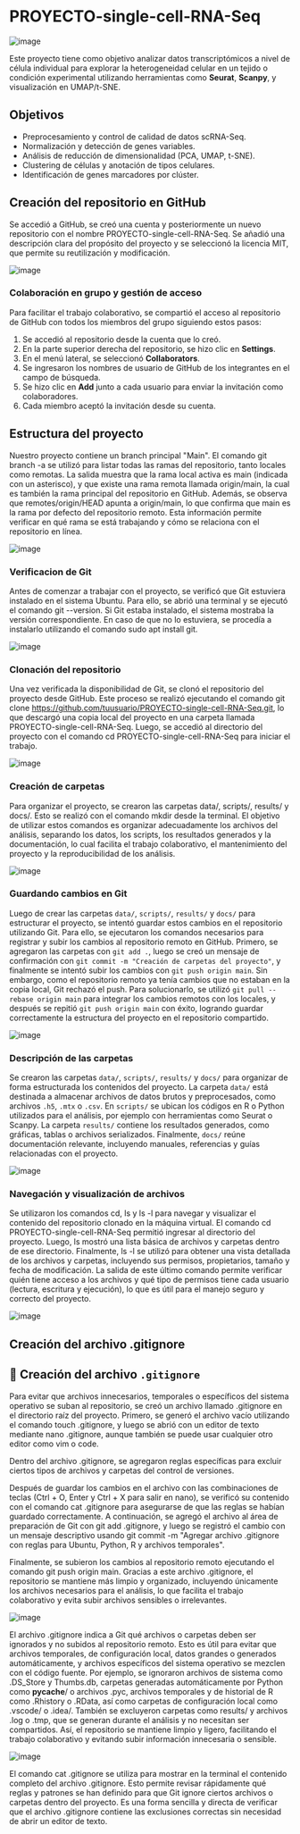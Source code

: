 # PROYECTO-single-cell-RNA-Seq
![image](https://github.com/user-attachments/assets/096afa6e-1ce9-4a9a-9d27-31e5c165f553)

Este proyecto tiene como objetivo analizar datos transcriptómicos a nivel de célula individual para explorar la heterogeneidad celular en un tejido o condición experimental utilizando herramientas como **Seurat**, **Scanpy**, y visualización en UMAP/t-SNE.

## Objetivos

- Preprocesamiento y control de calidad de datos scRNA-Seq.
- Normalización y detección de genes variables.
- Análisis de reducción de dimensionalidad (PCA, UMAP, t-SNE).
- Clustering de células y anotación de tipos celulares.
- Identificación de genes marcadores por clúster.


## Creación del repositorio en GitHub
Se accedió a GitHub, se creó una cuenta y posteriormente un nuevo repositorio con el nombre PROYECTO-single-cell-RNA-Seq. Se añadió una descripción clara del propósito del proyecto y se seleccionó la licencia MIT, que permite su reutilización y modificación.

![image](https://github.com/user-attachments/assets/d256967c-aa21-4803-a661-c3955cf2dc1c)


### Colaboración en grupo y gestión de acceso
Para facilitar el trabajo colaborativo, se compartió el acceso al repositorio de GitHub con todos los miembros del grupo siguiendo estos pasos:

1. Se accedió al repositorio desde la cuenta que lo creó.
2. En la parte superior derecha del repositorio, se hizo clic en **Settings**.
3. En el menú lateral, se seleccionó **Collaborators**.
4. Se ingresaron los nombres de usuario de GitHub de los integrantes en el campo de búsqueda.
5. Se hizo clic en **Add** junto a cada usuario para enviar la invitación como colaboradores.
6. Cada miembro aceptó la invitación desde su cuenta.

## Estructura del proyecto
Nuestro proyecto contiene un branch principal "Main".
El comando git branch -a se utilizó para listar todas las ramas del repositorio, tanto locales como remotas. La salida muestra que la rama local activa es main (indicada con un asterisco), y que existe una rama remota llamada origin/main, la cual es también la rama principal del repositorio en GitHub. Además, se observa que remotes/origin/HEAD apunta a origin/main, lo que confirma que main es la rama por defecto del repositorio remoto. Esta información permite verificar en qué rama se está trabajando y cómo se relaciona con el repositorio en línea.

![image](https://github.com/user-attachments/assets/072c8e96-8197-4c46-a3ba-8fa221b5a2d8)

### Verificacion de Git 
Antes de comenzar a trabajar con el proyecto, se verificó que Git estuviera instalado en el sistema Ubuntu. Para ello, se abrió una terminal y se ejecutó el comando git --version. Si Git estaba instalado, el sistema mostraba la versión correspondiente. En caso de que no lo estuviera, se procedía a instalarlo utilizando el comando sudo apt install git.

![image](https://github.com/user-attachments/assets/ac00bb0c-d033-4102-88aa-b5e63bfeddef)

### Clonación del repositorio
Una vez verificada la disponibilidad de Git, se clonó el repositorio del proyecto desde GitHub. Este proceso se realizó ejecutando el comando git clone https://github.com/tuusuario/PROYECTO-single-cell-RNA-Seq.git, lo que descargó una copia local del proyecto en una carpeta llamada PROYECTO-single-cell-RNA-Seq. Luego, se accedió al directorio del proyecto con el comando cd PROYECTO-single-cell-RNA-Seq para iniciar el trabajo.

![image](https://github.com/user-attachments/assets/5557c810-e5c1-4a49-8084-98d116ad586a)

### Creación de carpetas
Para organizar el proyecto, se crearon las carpetas data/, scripts/, results/ y docs/. Esto se realizó con el comando mkdir desde la terminal. El objetivo de utilizar estos comandos es organizar adecuadamente los archivos del análisis, separando los datos, los scripts, los resultados generados y la documentación, lo cual facilita el trabajo colaborativo, el mantenimiento del proyecto y la reproducibilidad de los análisis.

![image](https://github.com/user-attachments/assets/c95ab11c-9166-482e-a2ea-650c38ee93ad)

### Guardando cambios en Git
Luego de crear las carpetas `data/`, `scripts/`, `results/` y `docs/` para estructurar el proyecto, se intentó guardar estos cambios en el repositorio utilizando Git. Para ello, se ejecutaron los comandos necesarios para registrar y subir los cambios al repositorio remoto en GitHub. Primero, se agregaron las carpetas con `git add .`, luego se creó un mensaje de confirmación con `git commit -m "Creación de carpetas del proyecto"`, y finalmente se intentó subir los cambios con `git push origin main`. Sin embargo, como el repositorio remoto ya tenía cambios que no estaban en la copia local, Git rechazó el push. Para solucionarlo, se utilizó `git pull --rebase origin main` para integrar los cambios remotos con los locales, y después se repitió `git push origin main` con éxito, logrando guardar correctamente la estructura del proyecto en el repositorio compartido.

![image](https://github.com/user-attachments/assets/8db462a0-d420-48ce-a86e-d0b2aa638ce1)

### Descripción de las carpetas
Se crearon las carpetas `data/`, `scripts/`, `results/` y `docs/` para organizar de forma estructurada los contenidos del proyecto. La carpeta `data/` está destinada a almacenar archivos de datos brutos y preprocesados, como archivos `.h5`, `.mtx` o `.csv`. En `scripts/` se ubican los códigos en R o Python utilizados para el análisis, por ejemplo con herramientas como Seurat o Scanpy. La carpeta `results/` contiene los resultados generados, como gráficas, tablas o archivos serializados. Finalmente, `docs/` reúne documentación relevante, incluyendo manuales, referencias y guías relacionadas con el proyecto.

![image](https://github.com/user-attachments/assets/b660446b-c8a0-439f-8152-338ff6a9c265)

### Navegación y visualización de archivos
Se utilizaron los comandos cd, ls y ls -l para navegar y visualizar el contenido del repositorio clonado en la máquina virtual. El comando cd PROYECTO-single-cell-RNA-Seq permitió ingresar al directorio del proyecto. Luego, ls mostró una lista básica de archivos y carpetas dentro de ese directorio. Finalmente, ls -l se utilizó para obtener una vista detallada de los archivos y carpetas, incluyendo sus permisos, propietarios, tamaño y fecha de modificación. La salida de este último comando permite verificar quién tiene acceso a los archivos y qué tipo de permisos tiene cada usuario (lectura, escritura y ejecución), lo que es útil para el manejo seguro y correcto del proyecto.

![image](https://github.com/user-attachments/assets/6015e67f-a15c-4d59-959d-4b17ae4bbe59)

## Creación del archivo .gitignore
## 📄 Creación del archivo `.gitignore`

Para evitar que archivos innecesarios, temporales o específicos del sistema operativo se suban al repositorio, se creó un archivo llamado .gitignore en el directorio raíz del proyecto. Primero, se generó el archivo vacío utilizando el comando touch .gitignore, y luego se abrió con un editor de texto mediante nano .gitignore, aunque también se puede usar cualquier otro editor como vim o code.

Dentro del archivo .gitignore, se agregaron reglas específicas para excluir ciertos tipos de archivos y carpetas del control de versiones. 

Después de guardar los cambios en el archivo con las combinaciones de teclas (Ctrl + O, Enter y Ctrl + X para salir en nano), se verificó su contenido con el comando cat .gitignore para asegurarse de que las reglas se habían guardado correctamente. A continuación, se agregó el archivo al área de preparación de Git con git add .gitignore, y luego se registró el cambio con un mensaje descriptivo usando git commit -m "Agregar archivo .gitignore con reglas para Ubuntu, Python, R y archivos temporales".

Finalmente, se subieron los cambios al repositorio remoto ejecutando el comando git push origin main. Gracias a este archivo .gitignore, el repositorio se mantiene más limpio y organizado, incluyendo únicamente los archivos necesarios para el análisis, lo que facilita el trabajo colaborativo y evita subir archivos sensibles o irrelevantes.

![image](https://github.com/user-attachments/assets/115489c8-97b3-4015-9225-b3304f210868)

El archivo .gitignore indica a Git qué archivos o carpetas deben ser ignorados y no subidos al repositorio remoto. Esto es útil para evitar que archivos temporales, de configuración local, datos grandes o generados automáticamente, y archivos específicos del sistema operativo se mezclen con el código fuente. Por ejemplo, se ignoraron archivos de sistema como .DS_Store y Thumbs.db, carpetas generadas automáticamente por Python como __pycache__/ o archivos .pyc, archivos temporales y de historial de R como .Rhistory o .RData, así como carpetas de configuración local como .vscode/ o .idea/. También se excluyeron carpetas como results/ y archivos .log o .tmp, que se generan durante el análisis y no necesitan ser compartidos. Así, el repositorio se mantiene limpio y ligero, facilitando el trabajo colaborativo y evitando subir información innecesaria o sensible.

![image](https://github.com/user-attachments/assets/c9bf58de-e728-41f9-9d28-6da1297a4c28)

El comando cat .gitignore se utiliza para mostrar en la terminal el contenido completo del archivo .gitignore. Esto permite revisar rápidamente qué reglas y patrones se han definido para que Git ignore ciertos archivos o carpetas dentro del proyecto. Es una forma sencilla y directa de verificar que el archivo .gitignore contiene las exclusiones correctas sin necesidad de abrir un editor de texto.

